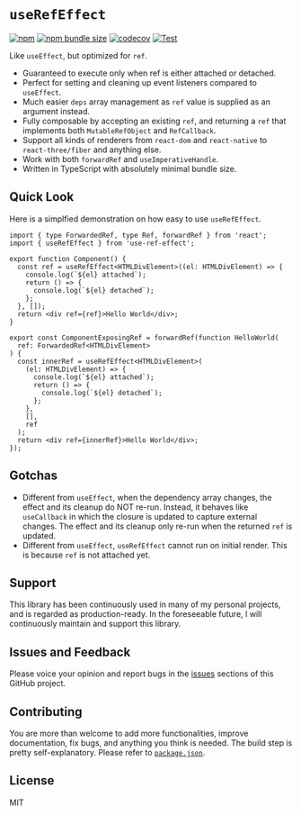 # `useRefEffect`

[![npm](https://img.shields.io/npm/v/use-ref-effect)](https://npmjs.com/package/use-ref-effect)
[![npm bundle size](https://img.shields.io/bundlephobia/minzip/use-ref-effect)](https://bundlephobia.com/package/use-ref-effect)
[![codecov](https://codecov.io/gh/billykwok/use-ref-effect/branch/main/graph/badge.svg?token=I73J70MS2V)](https://codecov.io/gh/billykwok/use-ref-effect)
[![Test](https://github.com/billykwok/use-ref-effect/actions/workflows/test.yml/badge.svg)](https://github.com/billykwok/use-ref-effect/actions/workflows/test.yml)

Like `useEffect`, but optimized for `ref`.

- Guaranteed to execute only when ref is either attached or detached.
- Perfect for setting and cleaning up event listeners compared to `useEffect`.
- Much easier `deps` array management as `ref` value is supplied as an argument instead.
- Fully composable by accepting an existing `ref`, and returning a `ref` that implements both `MutableRefObject` and `RefCallback`.
- Support all kinds of renderers from `react-dom` and `react-native` to `react-three/fiber` and anything else.
- Work with both `forwardRef` and `useImperativeHandle`.
- Written in TypeScript with absolutely minimal bundle size.

## Quick Look

Here is a simplfied demonstration on how easy to use `useRefEffect`.

```tsx
import { type ForwardedRef, type Ref, forwardRef } from 'react';
import { useRefEffect } from 'use-ref-effect';

export function Component() {
  const ref = useRefEffect<HTMLDivElement>((el: HTMLDivElement) => {
    console.log(`${el} attached`);
    return () => {
      console.log(`${el} detached`);
    };
  }, []);
  return <div ref={ref}>Hello World</div>;
}

export const ComponentExposingRef = forwardRef(function HelloWorld(
  ref: ForwardedRef<HTMLDivElement>
) {
  const innerRef = useRefEffect<HTMLDivElement>(
    (el: HTMLDivElement) => {
      console.log(`${el} attached`);
      return () => {
        console.log(`${el} detached`);
      };
    },
    [],
    ref
  );
  return <div ref={innerRef}>Hello World</div>;
});
```

## Gotchas

- Different from `useEffect`, when the dependency array changes, the effect and its cleanup do NOT re-run. Instead, it behaves like `useCallback` in which the closure is updated to capture external changes. The effect and its cleanup only re-run when the returned `ref` is updated.
- Different from `useEffect`, `useRefEffect` cannot run on initial render. This is because `ref` is not attached yet.

## Support

This library has been continuously used in many of my personal projects, and is regarded as production-ready. In the foreseeable future, I will continuously maintain and support this library.

## Issues and Feedback

Please voice your opinion and report bugs in the [issues](https://github.com/billykwok/use-ref-effect/issues) sections of this GitHub project.

## Contributing

You are more than welcome to add more functionalities, improve documentation, fix bugs, and anything you think is needed. The build step is pretty self-explanatory. Please refer to [`package.json`](https://github.com/billykwok/use-ref-effect/blob/main/package.json).

## License

MIT
